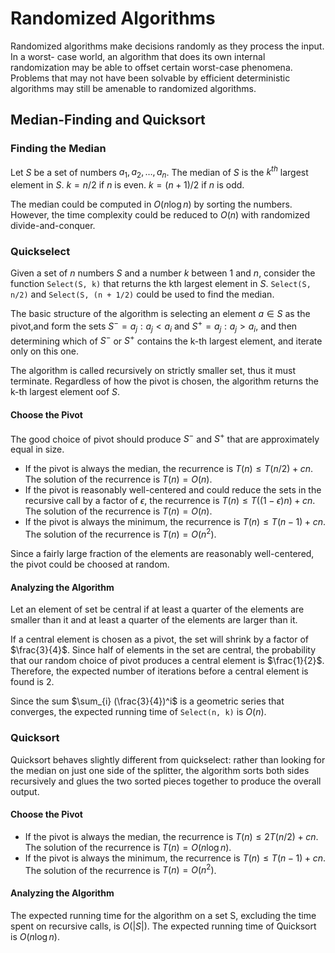 # Randomized Algorithms

Randomized algorithms make decisions randomly as they process the input. In a worst- case world, an algorithm that does its own internal randomization may be able to offset certain worst-case phenomena. Problems that may not have been solvable by efficient deterministic algorithms may still be amenable to randomized algorithms.

## Median-Finding and Quicksort

### Finding the Median

Let $S$ be a set of numbers ${a_1, a_2, \dots, a_n }$. The median of $S$ is the $k^{th}$ largest element in $S$. $k = n / 2$ if $n$ is even. $k = (n + 1) / 2$ if $n$ is odd.

The median could be computed in $O(n \log n)$ by sorting the numbers. However, the time complexity could be reduced to $O(n)$ with randomized divide-and-conquer.

### Quickselect

Given a set of $n$ numbers $S$ and a number $k$ between 1 and $n$, consider the function `Select(S, k)` that returns the kth largest element in $S$. `Select(S, n/2)` and `Select(S, (n + 1/2)` could be used to find the median.

The basic structure of the algorithm is selecting an element $a \in S$ as the pivot,and form the sets $S^- = {a_j: a_j < a_i}$ and $S^+ = {a_j: a_j > a_i}$, and then determining which of $S^-$ or $S^+$ contains the k-th largest element, and iterate only on this one.

The algorithm is called recursively on strictly smaller set, thus it must terminate. Regardless of how the pivot is chosen, the algorithm returns the k-th largest element oof $S$.

#### Choose the Pivot

The good choice of pivot should produce $S^-$ and $S^+$ that are approximately equal in size.

- If the pivot is always the median, the recurrence is $T(n) \leq T(n / 2) + cn$. The solution of the recurrence is $T(n) = O(n)$.
- If the pivot is reasonably well-centered and could reduce the sets in the recursive call by a factor of $\epsilon$, the recurrence is $T(n) \leq T((1- \epsilon)n) + cn$. The solution of the recurrence is $T(n) = O(n)$.
- If the pivot is always the minimum, the recurrence is $T(n) \leq T(n - 1) + cn$. The solution of the recurrence is $T(n) = O(n^2)$.

Since a fairly large fraction of the elements are reasonably well-centered, the pivot could be choosed at random.

#### Analyzing the Algorithm

Let an element of set be central if at least a quarter of the elements are smaller than it and at least a quarter of the elements are larger than it.

If a central element is chosen as a pivot, the set will shrink by a factor of $\frac{3}{4}$. Since half of elements in the set are central, the probability that our random choice of pivot produces a central element is $\frac{1}{2}$. Therefore, the expected number of iterations before a central element is found is 2.

Since the sum $\sum_{i} (\frac{3}{4})^i$ is a geometric series that converges, the expected running time of `Select(n, k)` is $O(n)$.

### Quicksort

Quicksort behaves slightly different from quickselect: rather than looking for the median on just one side of the splitter, the algorithm sorts both sides recursively and glues the two sorted pieces together to produce the overall output.

#### Choose the Pivot

- If the pivot is always the median, the recurrence is $T(n) \leq 2T(n / 2) + cn$. The solution of the recurrence is $T(n) = O(n \log n)$.
- If the pivot is always the minimum, the recurrence is $T(n) \leq T(n - 1) + cn$. The solution of the recurrence is $T(n) = O(n^2)$.

#### Analyzing the Algorithm

The expected running time for the algorithm on a set S, excluding the time spent on recursive calls, is $O(|S|)$. The expected running time of Quicksort is $O(n \log n)$.
